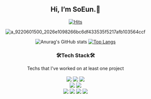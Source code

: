 </dv>
<div align="center">
<h2>Hi, I’m SoEun.🥳 <!--- 👋 &#128515;--->
 </h2>


[![Hits](https://hits.seeyoufarm.com/api/count/incr/badge.svg?url=https%3A%2F%2Fgithub.com%2FKnowsoeun%2FKnowsoeun&count_bg=%23D71515&title_bg=%23555555&icon=waze.svg&icon_color=%23E7E7E7&title=hits&edge_flat=false)](https://github.com/Knowsoeun/Knowsoeun)
 <!---https://hits.seeyoufarm.com/ -->
  ![a_9220601500_2026e1098266bc6df433535f5217afb103564ccf](https://user-images.githubusercontent.com/63652571/129332389-e8e63a8e-838a-4a68-a521-37f843e4cb17.gif)
 
![Anurag's GitHub stats](https://github-readme-stats.vercel.app/api?username=Knowsoeun&show_icons=true&theme=dracula) 
[![Top Langs](https://github-readme-stats.vercel.app/api/top-langs/?username=Knowsoeun&langs_count=5&layout=compact&theme=dark)](https://github.com/Knowsoeun/Knowsoeun)
  <!---dracula--->
 
</dv> 
<h3>🛠Tech Stack🛠  
 </h3>
 Techs that I've worked on at least one project
</br>
</br>
 
  <img src="https://img.shields.io/badge/C++-378ce5?style=flat-square&logo=CPLUSPLUS&logoColor=white"/>
   <img src="https://img.shields.io/badge/Python3-ffce00?style=flat-square&logo=Python&logoColor=white"/>
    <img src="https://img.shields.io/badge/JAVA-e97b52?style=flat-square&logo=java&logoColor=white"/></br>
     <img src="https://img.shields.io/badge/R-c6c2b9?style=flat-square&logo=r&logoColor=white"/>
     <img src="https://img.shields.io/badge/Drone coding-050300?style=flat-square&logo=drone&logoColor=white"/>

</br>
 <!---
<h3>&#10024;Cowork tools&#10024; 
 </h3>
--->
<img src="https://img.shields.io/badge/arduino-2d8a84?style=flat-square&logo=arduino&logoColor=white"/>
<img src="https://img.shields.io/badge/MFC-ea9618?style=flat-square&logo=MFC&logoColor="/>


 
 <img src="https://img.shields.io/badge/HTML-E34F26?style=flat-square&logo=HTML5&logoColor=white"/>
   <img src="https://img.shields.io/badge/CSS3-1c29d8?style=flat-square&logo=CSS3&logoColor=white"/> <br/>
 
  </div>
 <br/><br/>
<!---# 아래 mkdown을 참조해서, 자신의 github에 사용하자
- username=[사용자이름]
- langs_count=[화면에 표기될 언어갯수]
- layout=[화면에 리스트 형식 혹은 통계치로 보여질지 여부]
- theme=[default는 white배경. 그 외 theme는 github-readme-stats 참조]
- () = [위에 만든 자신의 username로 생성된 Repo주소]--- jogilsang>

<!---https://github.com/anuraghazra/github-readme-stats --->


<!---
- 👀 I’m interested in ...
- 🌱 I’m currently learning ...
- 💞️ I’m looking to collaborate on ...
- 📫 How to reach me ...--->

<!---
Knowsoeun/Knowsoeun is a ✨ special ✨ repository because its `README.md` (this file) appears on your GitHub profile.
You can click the Preview link to take a look at your changes.
--->
